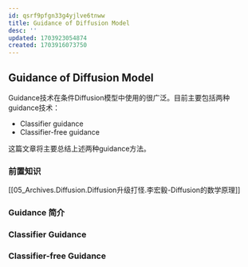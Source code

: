 ```yaml
---
id: qsrf9pfgn33g4yjlve6tnww
title: Guidance of Diffusion Model
desc: ''
updated: 1703923054874
created: 1703916073750
---
```



## **Guidance of Diffusion Model**

Guidance技术在条件Diffusion模型中使用的很广泛。目前主要包括两种guidance技术：
* Classifier guidance
* Classifier-free guidance

这篇文章将主要总结上述两种guidance方法。



### **前置知识**

[[05_Archives.Diffusion.Diffusion升级打怪.李宏毅-Diffusion的数学原理]]




### **Guidance 简介**







### **Classifier Guidance**






### **Classifier-free Guidance**



